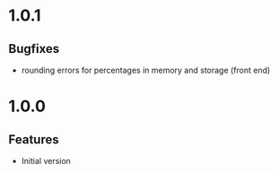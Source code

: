# 1.0.1
## Bugfixes
* rounding errors for percentages in memory and storage (front end)

# 1.0.0
## Features
* Initial version